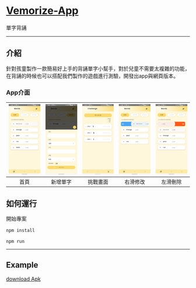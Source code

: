 # [Vemorize-App](https://github.com/c4882488/Vemorize-App)

單字背誦

-------- 

## 介紹

針對孩童製作一款簡易好上手的背誦單字小幫手，對於兒童不需要太複雜的功能，在背誦的時候也可以搭配我們製作的遊戲進行測驗，開發出app與網頁版本。

### App介面

| <img title="" src="https://raw.githubusercontent.com/c4882488/c4882488/main/2023/02/06-01-28-30-141441.jpg" alt="141441.jpg" width="106" data-align="center"> | <img title="" src="https://raw.githubusercontent.com/c4882488/c4882488/main/2023/02/06-01-28-45-141444.jpg" alt="141444.jpg" width="106" data-align="center"> | <img title="" src="https://raw.githubusercontent.com/c4882488/c4882488/main/2023/02/06-01-28-00-141439.jpg" alt="141439.jpg" width="106" data-align="center"> | <img title="" src="https://raw.githubusercontent.com/c4882488/c4882488/main/2023/02/06-01-29-12-141450.jpg" alt="141450.jpg" width="106" data-align="center"> | <img title="" src="https://raw.githubusercontent.com/c4882488/c4882488/main/2023/02/06-01-29-15-141451.jpg" alt="141451.jpg" width="106" data-align="center"> |
|:-------------------------------------------------------------------------------------------------------------------------------------------------------------:|:-------------------------------------------------------------------------------------------------------------------------------------------------------------:|:-------------------------------------------------------------------------------------------------------------------------------------------------------------:|:-------------------------------------------------------------------------------------------------------------------------------------------------------------:|:-------------------------------------------------------------------------------------------------------------------------------------------------------------:|
| 首頁                                                                                                                                                            | 新增單字                                                                                                                                                          | 挑戰畫面                                                                                                                                                          | 右滑修改                                                                                                                                                          | 左滑刪除                                                                                                                                                          |



## 如何運行



開始專案

```
npm install
```

```
npm run 
```

---

## Example

[download Apk](https://github.com/c4882488/Vemorize-App/blob/main/apk/app-release.apk)
